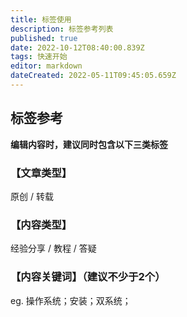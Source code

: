 ```yaml
---
title: 标签使用
description: 标签参考列表
published: true
date: 2022-10-12T08:40:00.839Z
tags: 快速开始
editor: markdown
dateCreated: 2022-05-11T09:45:05.659Z
---
```


## **标签参考**

**编辑内容时，建议同时包含以下三类标签**

### 【文章类型】
原创 / 转载

### 【内容类型】
经验分享 / 教程 / 答疑

### 【内容关键词】（建议不少于2个）
eg. 操作系统；安装；双系统；

